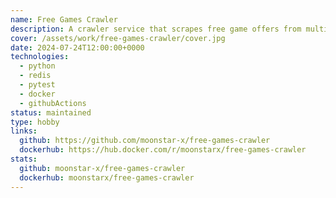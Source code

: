 ```yaml
---
name: Free Games Crawler
description: A crawler service that scrapes free game offers from multiple game storefronts like Steam and Epic Games and publishes them on Redis.
cover: /assets/work/free-games-crawler/cover.jpg
date: 2024-07-24T12:00:00+0000
technologies:
  - python
  - redis
  - pytest
  - docker
  - githubActions
status: maintained
type: hobby
links:
  github: https://github.com/moonstar-x/free-games-crawler
  dockerhub: https://hub.docker.com/r/moonstarx/free-games-crawler
stats:
  github: moonstar-x/free-games-crawler
  dockerhub: moonstarx/free-games-crawler
---
```

